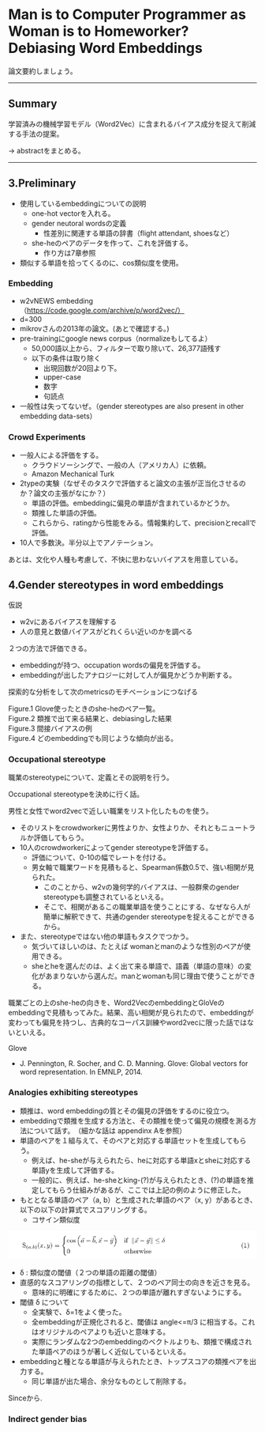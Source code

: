 # Man is to Computer Programmer as Woman is to Homeworker? Debiasing Word Embeddings

論文要約しましょう。

---

## Summary

学習済みの機械学習モデル（Word2Vec）に含まれるバイアス成分を捉えて削減する手法の提案。

→ abstractをまとめる。

---

## 3.Preliminary

- 使用しているembeddingについての説明
  - one-hot vectorを入れる。
  - gender neutoral wordsの定義
    - 性差別に関連する単語の辞書（flight attendant, shoesなど）
  - she-heのペアのデータを作って、これを評価する。
    - 作り方は7章参照
- 類似する単語を拾ってくるのに、cos類似度を使用。

### Embedding

- w2vNEWS embedding（https://code.google.com/archive/p/word2vec/）
- d=300
- mikrovさんの2013年の論文。(あとで確認する。)
- pre-trainingにgoogle news corpus（normalizeもしてるよ）
  - 50,000語以上から、フィルターで取り除いて、26,377語残す
  - 以下の条件は取り除く
    - 出現回数が20回より下。
    - upper-case
    - 数字
    - 句読点
- 一般性は失ってないぜ。（gender stereotypes are also present in other embedding data-sets）

### Crowd Experiments

- 一般人による評価をする。
  - クラウドソーシングで、一般の人（アメリカ人）に依頼。
  - Amazon Mechanical Turk
- 2typeの実験（なぜそのタスクで評価すると論文の主張が正当化させるのか？論文の主張がなにか？）
  - 単語の評価。embeddingに偏見の単語が含まれているかどうか。 
  - 類推した単語の評価。
  - これらから、ratingから性能をみる。情報集約して、precisionとrecallで評価。
- 10人で多数決。半分以上でアノテーション。

あとは、文化や人種も考慮して、不快に思わないバイアスを用意している。

## 4.Gender stereotypes in word embeddings

仮説

- w2vにあるバイアスを理解する
- 人の意見と数値バイアスがどれくらい近いのかを調べる

２つの方法で評価できる。

- embeddingが持つ、occupation wordsの偏見を評価する。
- embeddingが出したアナロジーに対して人が偏見かどうか判断する。

探索的な分析をして次のmetricsのモチベーションにつなげる

Figure.1 Glove使ったときのshe-heのペア一覧。</br>
Figure.2 類推で出て来る結果と、debiasingした結果</br>
Figure.3 間接バイアスの例</br>
Figure.4 どのembeddingでも同じような傾向が出る。</br>

### Occupational stereotype

職業のstereotypeについて、定義とその説明を行う。

Occupational stereotypeを決めに行く話。

男性と女性でword2vecで近しい職業をリスト化したものを使う。

- そのリストをcrowdworkerに男性よりか、女性よりか、それともニュートラルか評価してもらう。
- 10人のcrowdworkerによってgender stereotypeを評価する。
  - 評価について、0-10の幅でレートを付ける。
  - 男女軸で職業ワードを見積もると、Spearman係数0.5で、強い相関が見られた。
    - このことから、w2vの幾何学的バイアスは、一般群衆のgender stereotypeも調整されているといえる。
    - そこで、相関があるこの職業単語を使うことにする、なぜなら人が簡単に解釈できて、共通のgender stereotypeを捉えることができるから。
- また、stereotypeではない他の単語もタスクでつかう。
  - 気づいてほしいのは、たとえば womanとmanのような性別のペアが使用できる。
  - sheとheを選んだのは、よく出て来る単語で、語義（単語の意味）の変化があまりないから選んだ。manとwomanも同じ理由で使うことができる。

職業ごとの上のshe-heの向きを、Word2VecのembeddingとGloVeのembeddingで見積もってみた。結果、高い相関が見られたので、embeddingが変わっても偏見を持つし、古典的なコーパス訓練やword2vecに限った話ではないといえる。

Glove
- J. Pennington, R. Socher, and C. D. Manning. Glove: Global vectors for word representation. In EMNLP, 2014.

### Analogies exhibiting stereotypes

- 類推は、word embeddingの質とその偏見の評価をするのに役立つ。
- embeddingで類推を生成する方法と、その類推を使って偏見の規模を測る方法について話す。　（細かな話は appendinx Aを参照）
- 単語のペアを１組与えて、そのペアと対応する単語セットを生成してもらう。
  - 例えば、he-sheが与えられたら、heに対応する単語xとsheに対応する単語yを生成して評価する。
  - 一般的に、例えば、he-sheとking-(?)が与えられたとき、(?)の単語を推定してもらう仕組みがあるが、ここでは上記の例のように修正した。
- もととなる単語のペア（a, b）と生成された単語のペア（x, y）があるとき、以下の以下の計算式でスコアリングする。
  - コサイン類似度

![analogies_exhibiting_stereotype_scoring](img/analogies_exhibiting_stereotype_scoring.png)

- δ : 類似度の閾値（２つの単語の距離の閾値）
- 直感的なスコアリングの指標として、２つのペア同士の向きを近さを見る。
  - 意味的に明確にするために、２つの単語が離れすぎないようにする。
- 閾値 δ について
  - 全実験で、δ=1をよく使った。
  - 全embeddingが正規化されると、閾値は angle<=π/3 に相当する。これはオリジナルのペアよりも近いと意味する。
  - 実際にランダムな2つのembeddingのベクトルよりも、類推で構成された単語ペアのほうが著しく近似しているといえる。
- embeddingと種となる単語が与えられたとき、トップスコアの類推ペアを出力する。
  - 同じ単語が出た場合、余分なものとして削除する。

Sinceから.

### Indirect gender bias
